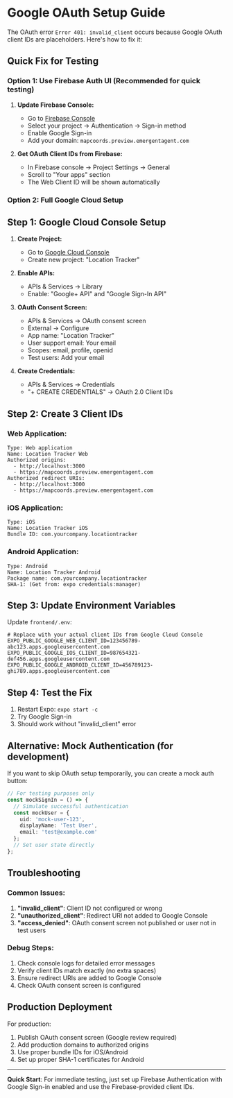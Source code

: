 # Google OAuth Setup Guide

The OAuth error `Error 401: invalid_client` occurs because Google OAuth client IDs are placeholders. Here's how to fix it:

## Quick Fix for Testing

### Option 1: Use Firebase Auth UI (Recommended for quick testing)

1. **Update Firebase Console:**
   - Go to [Firebase Console](https://console.firebase.google.com)
   - Select your project → Authentication → Sign-in method
   - Enable Google Sign-in
   - Add your domain: `mapcoords.preview.emergentagent.com`

2. **Get OAuth Client IDs from Firebase:**
   - In Firebase console → Project Settings → General
   - Scroll to "Your apps" section
   - The Web Client ID will be shown automatically

### Option 2: Full Google Cloud Setup

## Step 1: Google Cloud Console Setup

1. **Create Project:**
   - Go to [Google Cloud Console](https://console.cloud.google.com/)
   - Create new project: "Location Tracker"

2. **Enable APIs:**
   - APIs & Services → Library
   - Enable: "Google+ API" and "Google Sign-In API"

3. **OAuth Consent Screen:**
   - APIs & Services → OAuth consent screen
   - External → Configure
   - App name: "Location Tracker"
   - User support email: Your email
   - Scopes: email, profile, openid
   - Test users: Add your email

4. **Create Credentials:**
   - APIs & Services → Credentials
   - "+ CREATE CREDENTIALS" → OAuth 2.0 Client IDs

## Step 2: Create 3 Client IDs

### Web Application:
```
Type: Web application
Name: Location Tracker Web
Authorized origins: 
  - http://localhost:3000
  - https://mapcoords.preview.emergentagent.com
Authorized redirect URIs:
  - http://localhost:3000
  - https://mapcoords.preview.emergentagent.com
```

### iOS Application:
```
Type: iOS
Name: Location Tracker iOS  
Bundle ID: com.yourcompany.locationtracker
```

### Android Application:
```
Type: Android
Name: Location Tracker Android
Package name: com.yourcompany.locationtracker
SHA-1: (Get from: expo credentials:manager)
```

## Step 3: Update Environment Variables

Update `frontend/.env`:

```env
# Replace with your actual client IDs from Google Cloud Console
EXPO_PUBLIC_GOOGLE_WEB_CLIENT_ID=123456789-abc123.apps.googleusercontent.com
EXPO_PUBLIC_GOOGLE_IOS_CLIENT_ID=987654321-def456.apps.googleusercontent.com
EXPO_PUBLIC_GOOGLE_ANDROID_CLIENT_ID=456789123-ghi789.apps.googleusercontent.com
```

## Step 4: Test the Fix

1. Restart Expo: `expo start -c`
2. Try Google Sign-in
3. Should work without "invalid_client" error

## Alternative: Mock Authentication (for development)

If you want to skip OAuth setup temporarily, you can create a mock auth button:

```typescript
// For testing purposes only
const mockSignIn = () => {
  // Simulate successful authentication
  const mockUser = {
    uid: 'mock-user-123',
    displayName: 'Test User',
    email: 'test@example.com'
  };
  // Set user state directly
};
```

## Troubleshooting

### Common Issues:

1. **"invalid_client"**: Client ID not configured or wrong
2. **"unauthorized_client"**: Redirect URI not added to Google Console  
3. **"access_denied"**: OAuth consent screen not published or user not in test users

### Debug Steps:

1. Check console logs for detailed error messages
2. Verify client IDs match exactly (no extra spaces)
3. Ensure redirect URIs are added to Google Console
4. Check OAuth consent screen is configured

## Production Deployment

For production:
1. Publish OAuth consent screen (Google review required)
2. Add production domains to authorized origins
3. Use proper bundle IDs for iOS/Android
4. Set up proper SHA-1 certificates for Android

---

**Quick Start**: For immediate testing, just set up Firebase Authentication with Google Sign-in enabled and use the Firebase-provided client IDs.